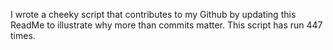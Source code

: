 I wrote a cheeky script that contributes to my Github by updating this ReadMe to illustrate why more than commits matter. This script has run 447 times.